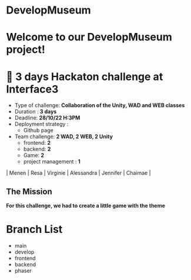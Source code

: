# DevelopMuseum

# Welcome to our **DevelopMuseum** project!

# 💬 3 days Hackaton challenge at Interface3
 
- Type of challenge: **Collaboration of the Unity, WAD and WEB classes**  
- Duration : **3 days**  
- Deadline: **28/10/22 H:3PM**
- Deployment strategy :
    - Github page
- Team challenge: **2 WAD, 2 WEB, 2 Unity** 
    - frontend: **2**
    - backend: **2**
    - Game: **2**
    - project management : **1**

|   Menen   |  Resa  | Virginie | Alessandra | Jennifer | Chaimae |

## The Mission

**For this challenge, we had to create a little game with the theme** 


# Branch List

- main
- develop
- frontend
- backend
- phaser
